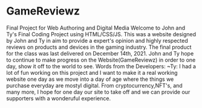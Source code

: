 # GameReviewz
Final Project for Web Authoring and Digital Media
Welcome to John and Ty's Final Coding Project using HTML/CSS/JS. This was a website designed by John and Ty in aim to provide a expert's opinion and highly respected reviews on products and devices in the gaming industry. The final product for the class was last delivered on December 14th, 2021. John and Ty hope to continue to make progress on the Website(GameReviewz) in order to one day, show it off to the world to see. 
Words from the Developers:
~Ty: I had a lot of fun working on this project and I want to make it a real working website one day as we move into a day of age where the things we purchase everyday are mostyl digital. From cryptocurrency,NFT's, and many more, I hope for one day our site to take off and we can provide our supporters with a wonderuful experience.
